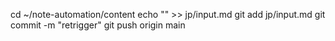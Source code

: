 cd ~/note-automation/content
echo "" >> jp/input.md
git add jp/input.md
git commit -m "retrigger"
git push origin main




<!-- retrigger -->
<!-- retrigger -->
